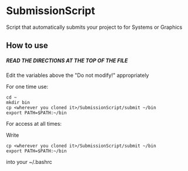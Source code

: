 # SubmissionScript
Script that automatically submits your project to for Systems or Graphics

## How to use
##### READ THE DIRECTIONS AT THE TOP OF THE FILE
Edit the variables above the "Do not modify!" appropriately

For one time use:
```
cd ~
mkdir bin
cp <wherever you cloned it>/SubmissionScript/submit ~/bin
export PATH=$PATH:~/bin
```
For access at all times:

Write 
```
cp <wherever you cloned it>/SubmissionScript/submit ~/bin
export PATH=$PATH:~/bin
```
into your ~/.bashrc
